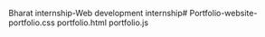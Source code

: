  Bharat internship-Web development internship# Portfolio-website-
portfolio.css
portfolio.html
portfolio.js

